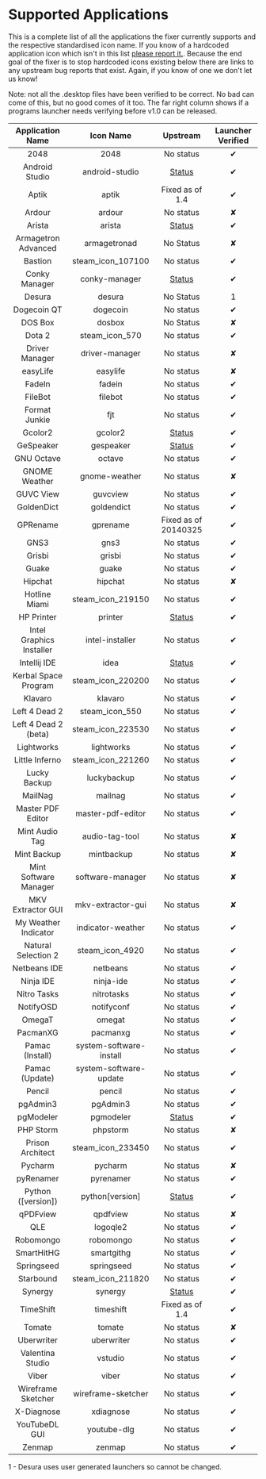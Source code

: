 Supported Applications
================

This is a complete list of all the applications the fixer currently supports and the respective standardised icon name. If you know of a hardcoded application icon which isn't in this list [please report it.](https://github.com/Foggalong/hardcode-fixer/issues). Because the end goal of the fixer is to stop hardcoded icons existing below there are links to any upstream bug reports that exist. Again, if you know of one we don't let us know!

Note: not all the .desktop files have been verified to be correct. No bad can come of this, but no good comes of it too. The far right column shows if a programs launcher needs verifying before v1.0 can be released.

| Application Name | Icon Name | Upstream | Launcher Verified |
| :---------------: | :---------------: | :---------------: | :---------------: |
| 2048 | 2048 | No status | ✔ |
| Android Studio | android-studio | [Status](https://code.google.com/p/android/issues/detail?id=67582) | ✔ |
| Aptik | aptik | Fixed as of 1.4 | ✔ |
| Ardour | ardour | No status | ✘ |
| Arista | arista | [Status](https://github.com/danielgtaylor/arista/issues/164) | ✔ |
| Armagetron Advanced | armagetronad | No Status | ✘ |
| Bastion | steam_icon_107100 | No status | ✔ |
| Conky Manager | conky-manager | [Status](https://bugs.launchpad.net/conky-manager/+bug/1296810) | ✔ |
| Desura | desura | No Status | 1 |
| Dogecoin QT | dogecoin | No status | ✔ |
| DOS Box | dosbox | No Status | ✘ |
| Dota 2 | steam_icon_570 | No status | ✔ |
| Driver Manager | driver-manager | No status | ✘ |
| easyLife | easylife | No status | ✘ |
| FadeIn | fadein | No status | ✔ |
| FileBot | filebot | No status | ✔ |
| Format Junkie | fjt | No status | ✔ |
| Gcolor2 | gcolor2 | [Status](http://sourceforge.net/p/gcolor2/feature-requests/11/) | ✔ |
| GeSpeaker | gespeaker | [Status](https://github.com/muflone/gespeaker/issues/49) | ✔ |
| GNU Octave | octave | No status | ✔ |
| GNOME Weather | gnome-weather | No status | ✘ |
| GUVC View | guvcview | No status | ✔ |
| GoldenDict | goldendict | No status | ✔ |
| GPRename | gprename | Fixed as of 20140325 | ✔ |
| GNS3 | gns3 | No status | ✔ |
| Grisbi | grisbi | No status | ✔ |
| Guake | guake | No status | ✔ |
| Hipchat | hipchat | No status | ✘ |
| Hotline Miami | steam_icon_219150 | No status | ✔ |
| HP Printer | printer | [Status](https://bugs.launchpad.net/ubuntu/+source/foo2zjs/+bug/1299552) | ✔ |
| Intel Graphics Installer | intel-installer | No status | ✔ |
| Intellij IDE | idea | [Status](http://youtrack.jetbrains.com/issue/IDEA-122364) | ✔ |
| Kerbal Space Program | steam_icon_220200 | No status | ✔ |
| Klavaro | klavaro | No status | ✔ |
| Left 4 Dead 2 | steam_icon_550 | No status | ✔ |
| Left 4 Dead 2 (beta) | steam_icon_223530 | No status | ✔ |
| Lightworks | lightworks | No status | ✔ |
| Little Inferno | steam_icon_221260 | No status | ✔ |
| Lucky Backup | luckybackup | No status | ✔ |
| MailNag | mailnag | No status | ✔ |
| Master PDF Editor | master-pdf-editor | No status | ✔ |
| Mint Audio Tag | audio-tag-tool | No status | ✘ |
| Mint Backup | mintbackup | No status | ✘ |
| Mint Software Manager | software-manager | No status | ✘ |
| MKV Extractor GUI | mkv-extractor-gui | No status | ✘ |
| My Weather Indicator | indicator-weather | No status | ✔ |
| Natural Selection 2 | steam_icon_4920 | No status | ✔ |
| Netbeans IDE | netbeans | No status | ✔ |
| Ninja IDE | ninja-ide | No status | ✔ |
| Nitro Tasks | nitrotasks | No status | ✔ |
| NotifyOSD | notifyconf | No status | ✔ |
| OmegaT | omegat | No status | ✔ |
| PacmanXG | pacmanxg | No status | ✔ |
| Pamac (Install) | system-software-install | No status | ✔ |
| Pamac (Update) | system-software-update | No status | ✔ |
| Pencil | pencil | No status | ✔ |
| pgAdmin3 | pgAdmin3 | No status | ✔ |
| pgModeler | pgmodeler | [Status](https://github.com/pgmodeler/pgmodeler/issues/441) | ✔ |
| PHP Storm | phpstorm | No status | ✘ |
| Prison Architect | steam_icon_233450 | No status | ✔ |
| Pycharm | pycharm | No status | ✘ |
| pyRenamer | pyrenamer | No status | ✔ |
| Python ([version]) | python[version] | [Status](http://bugs.python.org/issue21096) | ✔ |
| qPDFview | qpdfview | No status | ✘ |
| QLE | logoqle2 | No status | ✔ |
| Robomongo | robomongo | No status | ✔ |
| SmartHitHG | smartgithg | No status | ✔ |
| Springseed | springseed | No status | ✔ |
| Starbound | steam_icon_211820 | No status | ✔ |
| Synergy | synergy | [Status](http://synergy-foss.org/spit/issues/details/3971/#) | ✔ |
| TimeShift | timeshift | Fixed as of 1.4 | ✔ |
| Tomate | tomate | No status | ✘ |
| Uberwriter | uberwriter | No status | ✔ |
| Valentina Studio | vstudio | No status | ✔ |
| Viber | viber | No status | ✔ |
| Wireframe Sketcher | wireframe-sketcher | No status | ✔ |
| X-Diagnose | xdiagnose | No status | ✔ |
| YouTubeDL GUI | youtube-dlg | No status | ✔ |
| Zenmap | zenmap | No status | ✔ |

1 - Desura uses user generated launchers so cannot be changed.